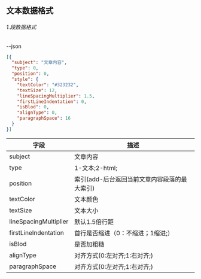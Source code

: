 文本数据格式
----
###### 1.段数据格式
--json
```json
[{
  "subject": "文章内容",
  "type": 0,
  "position": 0,
  "style": {
    "textColor": "#323232",
    "textSize": 12,
    "lineSpacingMultiplier": 1.5,
    "firstLineIndentation": 0,
    "isBlod": 0,
    "alignType": 0,
    "paragraphSpace": 16
  }
}]
```

| 字段                  | 描述                                         |
|-----------------------|----------------------------------------------|
| subject               | 文章内容                                     |
| type                  | 1-文本;2-html;                               |
| position              | 索引(add-后台返回当前文章内容段落的最大索引) |
| textColor             | 文本颜色                                     |
| textSize              | 文本大小                                     |
| lineSpacingMultiplier | 默认1.5倍行距                                |
| firstLineIndentation  | 首行是否缩进（0：不缩进；1缩进;）            |
| isBlod                | 是否加粗糙                                   |
| alignType             | 对齐方式(0:左对齐;1:右对齐;)                 |
| paragraphSpace        | 对齐方式(0:左对齐;1:右对齐;)                 |
